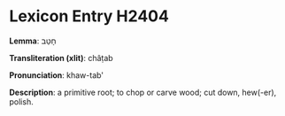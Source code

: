 # Lexicon Entry H2404

**Lemma**: חָטַב

**Transliteration (xlit)**: châṭab

**Pronunciation**: khaw-tab'

**Description**:
a primitive root; to chop or carve wood; cut down, hew(-er), polish.
